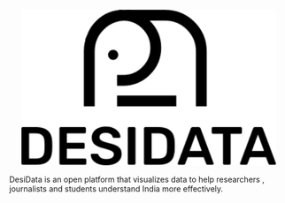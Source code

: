 <p align="center">
  <img width="460" src="./assets/readme/logo-base.png">
</p>

DesiData is an open platform that visualizes data to help researchers , journalists and students understand India more effectively.
